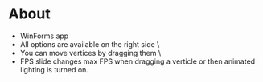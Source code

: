 # About
* WinForms app
* All options are available on the right side \
* You can move vertices by dragging them \
* FPS slide changes max FPS when dragging a verticle or then animated lighting is turned on.
